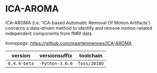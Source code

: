 # ICA-AROMA

ICA-AROMA (i.e. 'ICA-based Automatic Removal Of Motion Artifacts') concerns a data-driven method  to identify and remove motion-related independent components from fMRI data.

*homepage*: <https://github.com/maartenmennes/ICA-AROMA>

version | versionsuffix | toolchain
--------|---------------|----------
``0.4.4-beta`` | ``-Python-3.6.6`` | ``foss/2018b``
